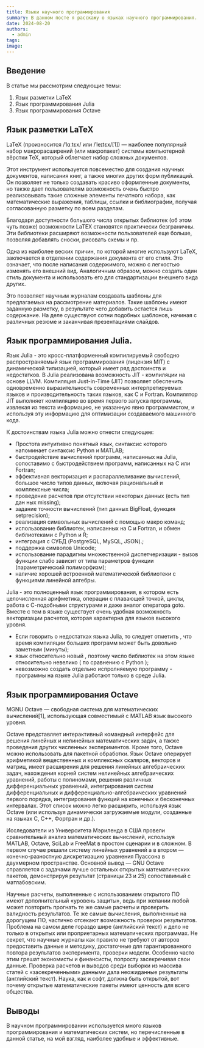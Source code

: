 ```yaml
---
title: Языки научного программирования
summary: В данном посте я расскажу о языках научного программирования.
date: 2024-08-20
authors:
  - admin
tags:
image:
---
```


## Введение

В статье мы рассмотрим следующие темы:

1. Язык разметки LaTeX
2. Язык программирования Julia
3. Язык программирования Octave

## Язык разметки LaTeX

 LaTeX (произносится /ˈlɑːtɛx/ или /ˈleɪtɛx/[1]) — наиболее популярный набор макрорасширений (или макропакет) системы компьютерной вёрстки TeX, который облегчает набор сложных документов.

 Этот инструмент используется повсеместно для создания научных документов, написания книг, а также многих других форм публикаций. Он позволяет не только создавать красиво оформленные документы, но также дает пользователям возможность очень быстро реализовывать такие сложные элементы печатного набора, как математические выражения, таблицы, ссылки и библиографии, получая согласованную разметку по всем разделам.

 Благодаря доступности большого числа открытых библиотек (об этом чуть позже) возможности LaTEX становятся практически безграничны. Эти библиотеки расширяют возможности пользователей еще больше, позволяя добавлять сноски, рисовать схемы и пр.

 Одна из наиболее веских причин, по которой многие используют LaTeX, заключается в отделении содержания документа от его стиля. Это означает, что после написания содержимого, можно с легкостью изменять его внешний вид. Аналогичным образом, можно создать один стиль документа и использовать его для стандартизации внешнего вида других.

 Это позволяет научным журналам создавать шаблоны для предлагаемых на рассмотрение материалов. Такие шаблоны имеют заданную разметку, в результате чего добавить остается лишь содержание. На деле существуют сотни подобных шаблонов, начиная с различных резюме и заканчивая презентациями слайдов.

## Язык программирования Julia.

 Язык Julia - это кросс-платформенный компилируемый свободно распространяемый язык программирования (лицензия MIT) с динамической типизацией, который имеет ряд достоинств и недостатков. 
B Julia pеализована возможность JIT - компиляции на основе LLVM. Компиляция Just-in-Time (JIT) позволяет обеспечить одновременно выразительность современных интерпретируемых языков и производительность таких языков, как С и Fortran. Компилятор JIT выполняет компиляцию во время первого запуска программы, извлекая из текста информацию, не указанную явно программистом, и используя эту информацию для оптимизации создаваемого машинного кода.

 К достоинствам языка Julia можно отнести следующее: 
 - Простота интуитивно понятный язык, синтаксис которого напоминает синтаксис Python и MATLAB; 
 - быстродействие вычислений программ, написанных на Julia, сопоставимо с быстродействием программ, написанных на С или Fortran; 
 - эффективная векторизация и распараллеливание вычислений, большое число типов данных, включая рациональный и комплексные числа; 
 - проведение расчетов при отсутствии некоторых данных (есть тип дан ных missing);
 - задание точности вычислений (тип данных BigFloat, функция setprecision);
 - реализация символьных вычислений с помощью макро команд;
 - использование библиотек, написанных на С и Fortran, и обмен библиотеками с Python и R; 
 - интеграция с СУБД (PostgreSQL, MySQL, JSON).;
 - поддержка символов Unicode; 
 - использование парадигмы множественной диспетчеризации - вызов функции слабо зависит от типа параметров функции (параметрический полиморфизм); 
 - наличие хорошей встроенной математической библиотеки с функциями линейной алгебры. 
 
 Julia - это полноценный язык программирования, в котором есть целочисленная арифметика, операции с плавающей точкой, циклы, работа с С-подобными структурами и даже аналог оператора goto. Вместе с тем в языке существует очень удобная возможность векторизации расчетов, которая характерна для языков высокого уровня. 
 - Если говорить о недостатках языка Julia, то следует отметить , что время компиляции больших программ может быть довольно заметным (минуты); 
 - язык относительно новый , поэтому число библиотек на этом языке относительно невелико ( по сравнению с Python ); 
 - невозможно создать отдельно испролняемую программу - программы на языке Julia работают только в среде Julia.

## Язык программирования Octave

 MGNU Octave — свободная система для математических вычислений[1], использующая совместимый с MATLAB язык высокого уровня.

 Octave представляет интерактивный командный интерфейс для решения линейных и нелинейных математических задач, а также проведения других численных экспериментов. Кроме того, Octave можно использовать для пакетной обработки. Язык Octave оперирует арифметикой вещественных и комплексных скаляров, векторов и матриц, имеет расширения для решения линейных алгебраических задач, нахождения корней систем нелинейных алгебраических уравнений, работы с полиномами, решения различных дифференциальных уравнений, интегрирования систем дифференциальных и дифференциально-алгебраических уравнений первого порядка, интегрирования функций на конечных и бесконечных интервалах. Этот список можно легко расширить, используя язык Octave (или используя динамически загружаемые модули, созданные на языках C, C++, Фортран и др.).

 Исследователи из Университета Мэриленда в США провели сравнительный анализ математических вычислений, используя MATLAB, Octave, SciLab и FreeMat в простом сценарии и в сложном. В первом случае решали систему линейных уравнений а в втором — конечно-разностную дискретизацию уравнения Пуассона в двухмерном пространстве. Основной вывод — GNU Octave справляется с задачами лучше остальных открытых математических пакетов, демонстрируя результат (страницы 23 и 25) сопоставимый с матлабовским.

 Научные расчеты, выполненные с использованием открытого ПО имеют дополнительный «уровень защиты», ведь при желании любой может повторить прогнать те же самые расчеты и проверить валидность результатов. Те же самые вычисления, выполненные на дорогущем ПО, частично отсекают возможность проверки результатов. Проблема на самом деле гораздо шире (английский текст) и дело не только в открытых или проприетарных математических программах. Не секрет, что научные журналы как правило не требуют от авторов предоставить данные и методику, достаточные для гарантированного повтора результатов эксперимента, проверки модели. Особенно часто этим грешат экономисты и финансисты, попросту засекречивая свои данные. Проверка расчетов и выводов среди выборки из массива статей с «засекреченными» данными дала неожиданные результаты (английский текст). Наука, как и софт, должна быть открытой, вот почему открытые математические пакеты имеют ценность для всего общества.

## Выводы

В научном программировании используется много языков программирования и математических систем, но перечисленные в данной статье, на мой взгляд, наиболее удобные и эффективные.

